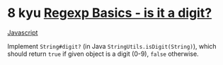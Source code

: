# 8 kyu [Regexp Basics - is it a digit?](https://www.codewars.com/kata/567bf4f7ee34510f69000032)

<!-- START LANGUAGE_LINKS -->

[Javascript](./javascript.js)

<!-- END LANGUAGE_LINKS -->

Implement `String#digit?` (in Java `StringUtils.isDigit(String)`), which should return `true` if given object is a digit (0-9), `false` otherwise.